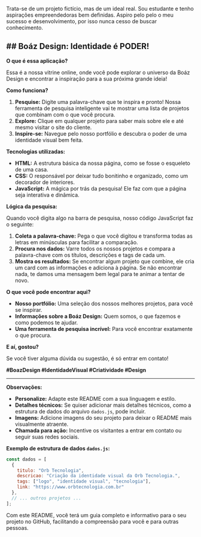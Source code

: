 Trata-se de um projeto fictício, mas de um ideal real.
Sou estudante e tenho aspirações empreendedoras bem definidas.
Aspiro pelo pelo o meu sucesso e desenvolvimento, por isso nunca cesso de buscar conhecimento.


## **## Boáz Design: Identidade é PODER!** 

**O que é essa aplicação?**

Essa é a nossa vitrine online, onde você pode explorar o universo da Boáz Design e encontrar a inspiração para a sua próxima grande ideia! 

**Como funciona?**

1. **Pesquise:** Digite uma palavra-chave que te inspira e pronto! Nossa ferramenta de pesquisa inteligente vai te mostrar uma lista de projetos que combinam com o que você procura.
2. **Explore:** Clique em qualquer projeto para saber mais sobre ele e até mesmo visitar o site do cliente.
3. **Inspire-se:** Navegue pelo nosso portfólio e descubra o poder de uma identidade visual bem feita.

**Tecnologias utilizadas:**

* **HTML:** A estrutura básica da nossa página, como se fosse o esqueleto de uma casa.
* **CSS:** O responsável por deixar tudo bonitinho e organizado, como um decorador de interiores.
* **JavaScript:** A mágica por trás da pesquisa! Ele faz com que a página seja interativa e dinâmica.

**Lógica da pesquisa:**

Quando você digita algo na barra de pesquisa, nosso código JavaScript faz o seguinte:

1. **Coleta a palavra-chave:** Pega o que você digitou e transforma todas as letras em minúsculas para facilitar a comparação.
2. **Procura nos dados:** Varre todos os nossos projetos e compara a palavra-chave com os títulos, descrições e tags de cada um.
3. **Mostra os resultados:** Se encontrar algum projeto que combine, ele cria um card com as informações e adiciona à página. Se não encontrar nada, te damos uma mensagem bem legal para te animar a tentar de novo.

**O que você pode encontrar aqui?**

* **Nosso portfólio:** Uma seleção dos nossos melhores projetos, para você se inspirar.
* **Informações sobre a Boáz Design:** Quem somos, o que fazemos e como podemos te ajudar.
* **Uma ferramenta de pesquisa incrível:** Para você encontrar exatamente o que procura.

**E aí, gostou?**

Se você tiver alguma dúvida ou sugestão, é só entrar em contato! 

**#BoazDesign #IdentidadeVisual #Criatividade #Design**

---

**Observações:**

* **Personalize:** Adapte este README com a sua linguagem e estilo.
* **Detalhes técnicos:** Se quiser adicionar mais detalhes técnicos, como a estrutura de dados do arquivo `dados.js`, pode incluir.
* **Imagens:** Adicione imagens do seu projeto para deixar o README mais visualmente atraente.
* **Chamada para ação:** Incentive os visitantes a entrar em contato ou seguir suas redes sociais.

**Exemplo de estrutura de dados `dados.js`:**

```javascript
const dados = [
  {
    titulo: "Orb Tecnologia",
    descricao: "Criação da identidade visual da Orb Tecnologia.",
    tags: ["logo", "identidade visual", "tecnologia"],
    link: "https://www.orbtecnologia.com.br"
  },
  // ... outros projetos ...
];
```

Com este README, você terá um guia completo e informativo para o seu projeto no GitHub, facilitando a compreensão para você e para outras pessoas.
